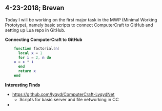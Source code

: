  4-23-2018; Brevan
 -
 
Today I will be working on the first major task in the MWP (Minimal Working Prototype), namely basic scripts to connect ComputerCraft to GitHub and setting up Lua repo in GitHub.

**Connecting ComputerCraft to GitHub**

```lua
    function factorial(n)
	  local x = 1
	  for i = 2, n do
    x = x * i
	  end
	  return x
	end
```

**Interesting Finds**
- https://github.com/lyqyd/ComputerCraft-LyqydNet
	- Scripts for basic server and file networking in CC
- 
<!--stackedit_data:
eyJoaXN0b3J5IjpbLTE2MzgyOTcwNTksLTExMTY4NTg2MiwtMj
A3NDU4MTk1N119
-->